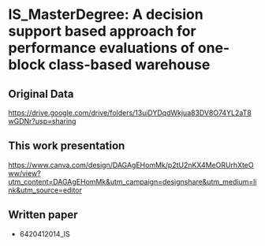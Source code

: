 # IS_MasterDegree: A decision support based approach for performance evaluations of one-block class-based warehouse

## Original Data
https://drive.google.com/drive/folders/13uiDYDqdWkjua83DV8O74YL2aT8wGDNr?usp=sharing

## This work presentation
https://www.canva.com/design/DAGAgEHomMk/p2tU2nKX4MeORUrhXteOww/view?utm_content=DAGAgEHomMk&utm_campaign=designshare&utm_medium=link&utm_source=editor

## Written paper
- 6420412014_IS

